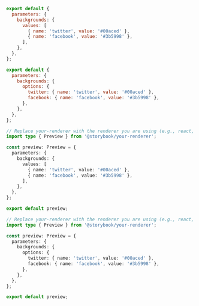 <!-- TODO: Vet this example for addon usage in CSF Next -->

```js filename=".storybook/preview.js" renderer="common" language="js" tabTitle="without-globals"
export default {
  parameters: {
    backgrounds: {
      values: [
        { name: 'twitter', value: '#00aced' },
        { name: 'facebook', value: '#3b5998' },
      ],
    },
  },
};
```

```js filename=".storybook/preview.js" renderer="common" language="js" tabTitle="globals-api"
export default {
  parameters: {
    backgrounds: {
      options: {
        twitter: { name: 'twitter', value: '#00aced' },
        facebook: { name: 'facebook', value: '#3b5998' },
      },
    },
  },
};
```

```ts filename=".storybook/preview.ts" renderer="common" language="ts" tabTitle="without-globals"
// Replace your-renderer with the renderer you are using (e.g., react, vue3, angular, etc.)
import type { Preview } from '@storybook/your-renderer';

const preview: Preview = {
  parameters: {
    backgrounds: {
      values: [
        { name: 'twitter', value: '#00aced' },
        { name: 'facebook', value: '#3b5998' },
      ],
    },
  },
};

export default preview;
```

```ts filename=".storybook/preview.ts" renderer="common" language="ts" tabTitle="globals-api"
// Replace your-renderer with the renderer you are using (e.g., react, vue3, angular, etc.)
import type { Preview } from '@storybook/your-renderer';

const preview: Preview = {
  parameters: {
    backgrounds: {
      options: {
        twitter: { name: 'twitter', value: '#00aced' },
        facebook: { name: 'facebook', value: '#3b5998' },
      },
    },
  },
};

export default preview;
```
